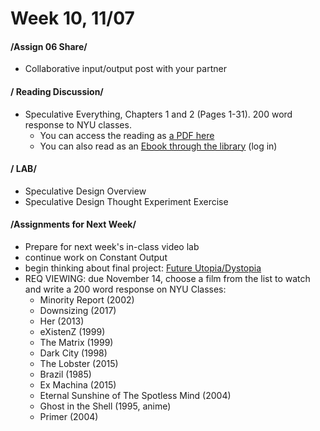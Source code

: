# Week 10, 11/07

#### /Assign 06 Share/ 

* Collaborative input/output post with your partner 

#### / Reading Discussion/

* Speculative Everything, Chapters 1 and 2 (Pages 1-31). 200 word response to NYU classes.
  * You can access the reading as [a PDF here](https://drive.google.com/open?id=1UgeACzw1-rFpvam_mqtDrqICy6HSVydA)
  * You can also read as an [Ebook through the library](https://getit.library.nyu.edu/go/9463476) (log in) 

#### / LAB/ 

* Speculative Design Overview
* Speculative Design Thought Experiment Exercise  

#### /Assignments for Next Week/

* Prepare for next week's in-class video lab 
* continue work on Constant Output 
* begin thinking about final project: [Future Utopia/Dystopia](future.md)
* REQ VIEWING: due November 14, choose a film from the list to watch and write a 200 word response on NYU Classes: 
  * Minority	Report (2002)
  * Downsizing (2017)
  * Her (2013)
  * eXistenZ (1999)
  * The	Matrix (1999)
  * Dark	City (1998)
  * The Lobster	(2015)
  * Brazil (1985)
  * Ex	Machina (2015)
  * Eternal	Sunshine	of	The	Spotless	Mind	(2004)
  * Ghost	in	the	Shell	(1995,	anime)
  * Primer (2004) 
